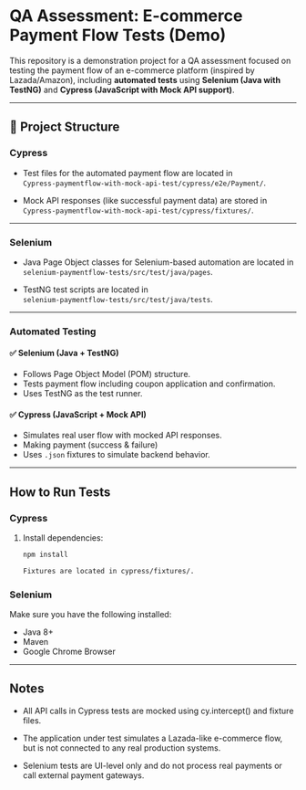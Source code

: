 # QA Assessment: E-commerce Payment Flow Tests (Demo)

This repository is a demonstration project for a QA assessment focused on testing the payment flow of an e-commerce platform (inspired by Lazada/Amazon), including **automated tests** using **Selenium (Java with TestNG)** and **Cypress (JavaScript with Mock API support)**.

---

## 📁 Project Structure

### **Cypress**

- Test files for the automated payment flow are located in  
  `Cypress-paymentflow-with-mock-api-test/cypress/e2e/Payment/`.

- Mock API responses (like successful payment data) are stored in  
  `Cypress-paymentflow-with-mock-api-test/cypress/fixtures/`.

---

### **Selenium**

- Java Page Object classes for Selenium-based automation are located in  
  `selenium-paymentflow-tests/src/test/java/pages`.

- TestNG test scripts are located in  
  `selenium-paymentflow-tests/src/test/java/tests`.

---

### Automated Testing

#### ✅ Selenium (Java + TestNG)
- Follows Page Object Model (POM) structure.
- Tests payment flow including coupon application and confirmation.
- Uses TestNG as the test runner.

#### ✅ Cypress (JavaScript + Mock API)
- Simulates real user flow with mocked API responses.
- Making payment (success & failure)
- Uses `.json` fixtures to simulate backend behavior.

---

## How to Run Tests

### Cypress

1. Install dependencies:
   ```bash
   npm install

   Fixtures are located in cypress/fixtures/.

### Selenium

Make sure you have the following installed:

- Java 8+
- Maven
- Google Chrome Browser

---

##  Notes

- All API calls in Cypress tests are mocked using cy.intercept() and fixture files.

- The application under test simulates a Lazada-like e-commerce flow, but is not connected to any real production systems.

- Selenium tests are UI-level only and do not process real payments or call external payment gateways.



